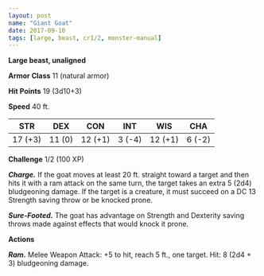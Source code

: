 ```yaml
---
layout: post
name: "Giant Goat"
date: 2017-09-10
tags: [large, beast, cr1/2, monster-manual]
---
```


**Large beast, unaligned**

**Armor Class** 11 (natural armor)

**Hit Points** 19 (3d10+3)

**Speed** 40 ft.

|   STR   |   DEX   |   CON   |   INT   |   WIS   |   CHA   |
|:-----:|:-----:|:-----:|:-----:|:-----:|:-----:|
| 17 (+3) | 11 (0) | 12 (+1) | 3 (-4) | 12 (+1) | 6 (-2) |

**Challenge** 1/2 (100 XP)

***Charge.*** If the goat moves at least 20 ft. straight toward a target and then hits it with a ram attack on the same turn, the target takes an extra 5 (2d4) bludgeoning damage. If the target is a creature, it must succeed on a DC 13 Strength saving throw or be knocked prone.

***Sure-Footed.*** The goat has advantage on Strength and Dexterity saving throws made against effects that would knock it prone.

**Actions**

***Ram.*** Melee Weapon Attack: +5 to hit, reach 5 ft., one target. Hit: 8 (2d4 + 3) bludgeoning damage.

